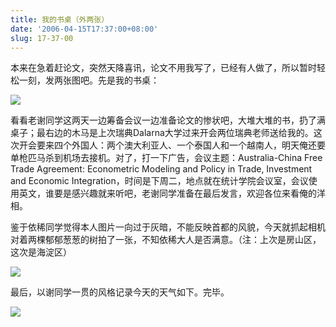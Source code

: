 ```yaml
---
title: 我的书桌（外两张）
date: '2006-04-15T17:37:00+08:00'
slug: 17-37-00
---
```


本来在急着赶论文，突然天降喜讯，论文不用我写了，已经有人做了，所以暂时轻松一刻，发两张图吧。先是我的书桌：

![](https://db.yihui.org/hexun/b_AAA7D1C518B6785D.jpg)


看看老谢同学这两天一边筹备会议一边准备论文的惨状吧，大堆大堆的书，扔了满桌子；最右边的木马是上次瑞典Dalarna大学过来开会两位瑞典老师送给我的。这次开会要来四个外国人：两个澳大利亚人、一个泰国人和一个越南人，明天俺还要单枪匹马杀到机场去接机。对了，打一下广告，会议主题：Australia-China Free Trade Agreement: Econometric Modeling and Policy in Trade, Investment and Economic Integration，时间是下周二，地点就在统计学院会议室，会议使用英文，谁要是感兴趣就来听吧，老谢同学准备在最后发言，欢迎各位来看俺的洋相。

鉴于依稀同学觉得本人图片一向过于灰暗，不能反映首都的风貌，今天就抓起相机对着两棵郁郁葱葱的树拍了一张，不知依稀大人是否满意。（注：上次是房山区，这次是海淀区）

![](https://db.yihui.org/hexun/b_CBC1B6DF18B102B8.jpg)

最后，以谢同学一贯的风格记录今天的天气如下。完毕。

![](https://db.yihui.org/hexun/b_6CB4DFACB44106F2.jpg)

